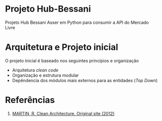 # Projeto Hub-Bessani
Projeto Hub Bessani Asser em Python para consumir a API do Mercado Livre

# Arquitetura e Projeto inicial
O projeto inicial é baseado nos seguintes princípios e organização
- Arquitetura _clean code_ 
- Organização e estrutura modular
- Depêndencia dos módulos mais externos para as entidades (_Top Down_)

# Referências
1. [MARTIN, R. Clean Architecture. Original site (2012)](https://blog.cleancoder.com/uncle-bob/2012/08/13/the-clean-architecture.html)